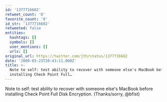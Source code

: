 ```yaml
---
id: '1377716682'
retweet_count: '0'
favorite_count: '0'
id_str: '1377716682'
retweeted: false
entities:
  hashtags: []
  symbols: []
  user_mentions: []
  urls: []
original_url: https://twitter.com/jth/status/1377716682
date: '2009-03-23T20:43:11.000Z'
title: >-
  Note to self: test ability to recover with someone else's MacBook before
  installing Check Point Full…
---
```


Note to self: test ability to recover with someone else's MacBook before installing Check Point Full Disk Encryption. (Thanks/sorry, @bfist)